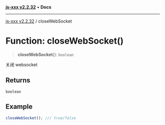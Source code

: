 [**js-xxx v2.2.32**](../README.md) • **Docs**

***

[js-xxx v2.2.32](../README.md) / closeWebSocket

# Function: closeWebSocket()

> **closeWebSocket**(): `boolean`

关闭 websocket

## Returns

`boolean`

## Example

```ts
closeWebSocket(); /// true/false
```
